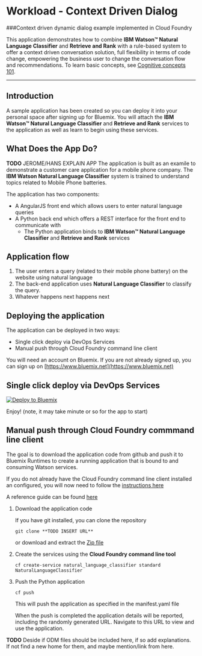 # Workload - Context Driven Dialog


###Context driven dynamic dialog example implemented in Cloud Foundry

This application demonstrates how to combine **IBM Watson™ Natural Language Classifier** and **Retrieve and Rank** with a rule-based system to offer a context driven conversation solution, full flexibility in terms of code change, empowering the business user to change the conversation flow and recommendations. To learn basic concepts, see [Cognitive concepts 101](https://developer.ibm.com/cloudarchitecture/docs/cognitive-concepts-101/).


----


## Introduction

A sample application has been created so you can deploy it into your personal space 
after signing up for Bluemix. You will attach the **IBM Watson™ Natural Language Classifier** and 
**Retrieve and Rank** services to the application as well as learn to begin using these services.

## What Does the App Do?
**TODO** JEROME/HANS EXPLAIN APP
The application is built as an examile to demonstrate a customer care application for a mobile phone company.
The **IBM Watson Natural Language Classifier** system is trained to understand topics related to Mobile Phone batteries.

The application has two components:
- A AngularJS front end which allows users to enter natural language queries
- A Python back end which offers a REST interface for the front end to communicate with
    * The Python application binds to **IBM Watson™ Natural Language Classifier** and **Retrieve and Rank** services

## Application flow

1. The user enters a query (related to their mobile phone battery) on the website using natural language
2. The back-end application uses **Natural Language Classifier** to classify the query. 
3. Whatever happens next happens next

## Deploying the application
The application can be deployed in two ways:

- Single click deploy via DevOps Services
- Manual push through Cloud Foundry command line client


You will need an account on Bluemix. If you are not already signed up, you can sign up on [https://www.bluemix.net](https://www.bluemix.net)


## Single click deploy via DevOps Services

[![Deploy to Bluemix](https://bluemix.net/deploy/button.png)](https://bluemix.net/deploy?repository=https://github.com/hassenius/dynamic-dialogue)

Enjoy! (note, it may take minute or so for the app to start)


## Manual push through Cloud Foundry commmand line client

The goal is to download the application code from github and push it to Bluemix Runtimes to create a running
application that is bound to and consuming Watson services.

If you do not already have the Cloud Foundry command line client installed an configured, you will now need to 
follow the [instructions here](https://github.com/cloudfoundry/cli)

A reference guide can be found [here](https://new-console.ng.bluemix.net/docs/cli/reference/cfcommands/index.html)



1. Download the application code

     If you have git installed, you can clone the repository

     ```git clone **TODO INSERT URL**```

     or download and extract the [Zip file](https://github.com/hassenius/docs/archive/master.zip)
     
1. Create the services using the **Cloud Foundry command line tool** 

     ```cf create-service natural_language_classifier standard NaturalLanguageClassifier```
     
1. Push the Python application

     ```cf push```

     This will push the application as specified in the manifest.yaml file
     
     When the push is completed the application details will be reported, including the randomly generated URL. 
     Navigate to this URL to view and use the application.
    


**TODO**
Deside if ODM files should be included here, if so add explanations. If not find a new home for them, and maybe mention/link from here.
